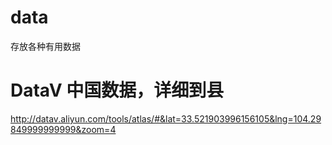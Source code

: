 # data
存放各种有用数据

# DataV 中国数据，详细到县
http://datav.aliyun.com/tools/atlas/#&lat=33.521903996156105&lng=104.29849999999999&zoom=4